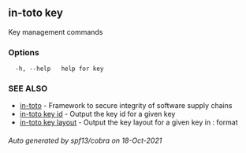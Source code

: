 ## in-toto key

Key management commands

### Options

```
  -h, --help   help for key
```

### SEE ALSO

* [in-toto](in-toto.md)	 - Framework to secure integrity of software supply chains
* [in-toto key id](in-toto_key_id.md)	 - Output the key id for a given key
* [in-toto key layout](in-toto_key_layout.md)	 - Output the key layout for a given key in <KEYID>: <KEYOBJ> format

###### Auto generated by spf13/cobra on 18-Oct-2021
